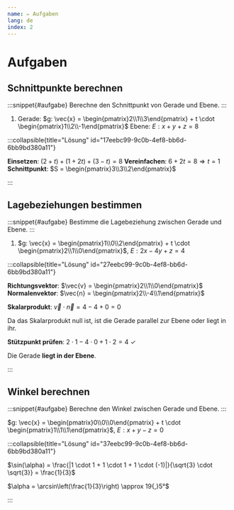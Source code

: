 ```yaml
---
name: ✏️ Aufgaben
lang: de
index: 2
---
```


# Aufgaben

## Schnittpunkte berechnen

:::snippet{#aufgabe}
Berechne den Schnittpunkt von Gerade und Ebene.
:::

1. Gerade: $g: \vec{x} = \begin{pmatrix}2\\1\\3\end{pmatrix} + t \cdot \begin{pmatrix}1\\2\\-1\end{pmatrix}$
   Ebene: $E: x + y + z = 8$

:::collapsible{title="Lösung" id="17eebc99-9c0b-4ef8-bb6d-6bb9bd380a11"}

**Einsetzen**: $(2+t) + (1+2t) + (3-t) = 8$
**Vereinfachen**: $6 + 2t = 8 \Rightarrow t = 1$
**Schnittpunkt**: $S = \begin{pmatrix}3\\3\\2\end{pmatrix}$

:::

## Lagebeziehungen bestimmen

:::snippet{#aufgabe}
Bestimme die Lagebeziehung zwischen Gerade und Ebene.
:::

1. $g: \vec{x} = \begin{pmatrix}1\\0\\2\end{pmatrix} + t \cdot \begin{pmatrix}2\\1\\0\end{pmatrix}$, $E: 2x - 4y + z = 4$

:::collapsible{title="Lösung" id="27eebc99-9c0b-4ef8-bb6d-6bb9bd380a11"}

**Richtungsvektor**: $\vec{v} = \begin{pmatrix}2\\1\\0\end{pmatrix}$
**Normalenvektor**: $\vec{n} = \begin{pmatrix}2\\-4\\1\end{pmatrix}$

**Skalarprodukt**: $\vec{v} \cdot \vec{n} = 4 - 4 + 0 = 0$

Da das Skalarprodukt null ist, ist die Gerade parallel zur Ebene oder liegt in ihr.

**Stützpunkt prüfen**: $2 \cdot 1 - 4 \cdot 0 + 1 \cdot 2 = 4$ ✓

Die Gerade **liegt in der Ebene**.

:::

## Winkel berechnen

:::snippet{#aufgabe}
Berechne den Winkel zwischen Gerade und Ebene.
:::

$g: \vec{x} = \begin{pmatrix}0\\0\\0\end{pmatrix} + t \cdot \begin{pmatrix}1\\1\\1\end{pmatrix}$, $E: x + y - z = 0$

:::collapsible{title="Lösung" id="37eebc99-9c0b-4ef8-bb6d-6bb9bd380a11"}

$\sin(\alpha) = \frac{|1 \cdot 1 + 1 \cdot 1 + 1 \cdot (-1)|}{\sqrt{3} \cdot \sqrt{3}} = \frac{1}{3}$

$\alpha = \arcsin\left(\frac{1}{3}\right) \approx 19{,}5°$

:::